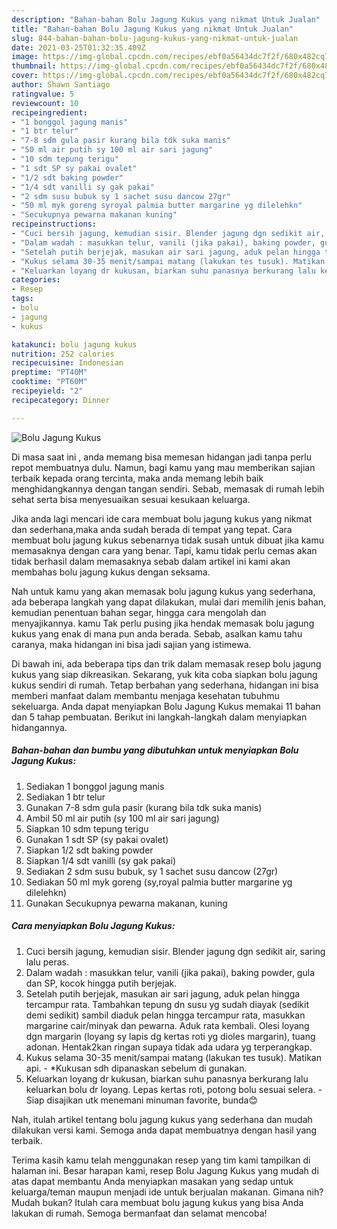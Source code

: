 ```yaml
---
description: "Bahan-bahan Bolu Jagung Kukus yang nikmat Untuk Jualan"
title: "Bahan-bahan Bolu Jagung Kukus yang nikmat Untuk Jualan"
slug: 844-bahan-bahan-bolu-jagung-kukus-yang-nikmat-untuk-jualan
date: 2021-03-25T01:32:35.409Z
image: https://img-global.cpcdn.com/recipes/ebf0a56434dc7f2f/680x482cq70/bolu-jagung-kukus-foto-resep-utama.jpg
thumbnail: https://img-global.cpcdn.com/recipes/ebf0a56434dc7f2f/680x482cq70/bolu-jagung-kukus-foto-resep-utama.jpg
cover: https://img-global.cpcdn.com/recipes/ebf0a56434dc7f2f/680x482cq70/bolu-jagung-kukus-foto-resep-utama.jpg
author: Shawn Santiago
ratingvalue: 5
reviewcount: 10
recipeingredient:
- "1 bonggol jagung manis"
- "1 btr telur"
- "7-8 sdm gula pasir kurang bila tdk suka manis"
- "50 ml air putih sy 100 ml air sari jagung"
- "10 sdm tepung terigu"
- "1 sdt SP sy pakai ovalet"
- "1/2 sdt baking powder"
- "1/4 sdt vanilli sy gak pakai"
- "2 sdm susu bubuk sy 1 sachet susu dancow 27gr"
- "50 ml myk goreng syroyal palmia butter margarine yg dilelehkn"
- "Secukupnya pewarna makanan kuning"
recipeinstructions:
- "Cuci bersih jagung, kemudian sisir. Blender jagung dgn sedikit air, saring lalu peras."
- "Dalam wadah : masukkan telur, vanili (jika pakai), baking powder, gula dan SP, kocok hingga putih berjejak."
- "Setelah putih berjejak, masukan air sari jagung, aduk pelan hingga tercampur rata. Tambahkan tepung dn susu yg sudah diayak (sedikit demi sedikit) sambil diaduk pelan hingga tercampur rata, masukkan margarine cair/minyak dan pewarna. Aduk rata kembali. Olesi loyang dgn margarin (loyang sy lapis dg kertas roti yg dioles margarin), tuang adonan. Hentak2kan ringan supaya tidak ada udara yg terperangkap."
- "Kukus selama 30-35 menit/sampai matang (lakukan tes tusuk). Matikan api. *Kukusan sdh dipanaskan sebelum di gunakan."
- "Keluarkan loyang dr kukusan, biarkan suhu panasnya berkurang lalu keluarkan bolu dr loyang. Lepas kertas roti, potong bolu sesuai selera. Siap disajikan utk menemani minuman favorite, bunda😊"
categories:
- Resep
tags:
- bolu
- jagung
- kukus

katakunci: bolu jagung kukus 
nutrition: 252 calories
recipecuisine: Indonesian
preptime: "PT40M"
cooktime: "PT60M"
recipeyield: "2"
recipecategory: Dinner

---
```



![Bolu Jagung Kukus](https://img-global.cpcdn.com/recipes/ebf0a56434dc7f2f/680x482cq70/bolu-jagung-kukus-foto-resep-utama.jpg)

Di masa  saat ini , anda memang bisa memesan hidangan jadi tanpa perlu repot membuatnya dulu. Namun, bagi kamu yang mau memberikan sajian terbaik kepada orang tercinta, maka anda memang lebih baik menghidangkannya dengan tangan sendiri. Sebab, memasak di rumah lebih sehat serta bisa menyesuaikan sesuai kesukaan keluarga.

Jika anda lagi mencari ide cara membuat bolu jagung kukus yang nikmat dan sederhana,maka anda sudah berada di tempat yang tepat. Cara membuat bolu jagung kukus  sebenarnya tidak susah untuk dibuat jika kamu memasaknya dengan cara yang benar. Tapi, kamu tidak perlu cemas akan tidak berhasil dalam memasaknya 
sebab dalam artikel ini kami akan membahas bolu jagung kukus dengan seksama.  



Nah untuk kamu yang akan memasak bolu jagung kukus yang sederhana, ada beberapa langkah yang dapat dilakukan, mulai dari memilih jenis bahan, kemudian penentuan bahan segar, hingga cara mengolah dan menyajikannya. kamu Tak perlu pusing jika hendak memasak bolu jagung kukus yang enak di mana pun anda berada. Sebab, asalkan kamu  tahu caranya, maka hidangan ini bisa jadi sajian yang istimewa.

Di bawah ini, ada beberapa tips dan trik dalam memasak resep bolu jagung kukus yang siap dikreasikan. Sekarang, yuk kita coba siapkan bolu jagung kukus sendiri di rumah. Tetap berbahan yang sederhana, hidangan ini bisa memberi manfaat dalam membantu menjaga kesehatan tubuhmu sekeluarga. Anda dapat menyiapkan Bolu Jagung Kukus memakai 11 bahan dan 5 tahap pembuatan. Berikut ini langkah-langkah dalam menyiapkan hidangannya.

<!--inarticleads1-->

##### Bahan-bahan dan bumbu yang dibutuhkan untuk menyiapkan Bolu Jagung Kukus:

1. Sediakan 1 bonggol jagung manis
1. Sediakan 1 btr telur
1. Gunakan 7-8 sdm gula pasir (kurang bila tdk suka manis)
1. Ambil 50 ml air putih (sy 100 ml air sari jagung)
1. Siapkan 10 sdm tepung terigu
1. Gunakan 1 sdt SP (sy pakai ovalet)
1. Siapkan 1/2 sdt baking powder
1. Siapkan 1/4 sdt vanilli (sy gak pakai)
1. Sediakan 2 sdm susu bubuk, sy 1 sachet susu dancow (27gr)
1. Sediakan 50 ml myk goreng (sy,royal palmia butter margarine yg dilelehkn)
1. Gunakan Secukupnya pewarna makanan, kuning




<!--inarticleads2-->

##### Cara menyiapkan Bolu Jagung Kukus:

1. Cuci bersih jagung, kemudian sisir. Blender jagung dgn sedikit air, saring lalu peras.
1. Dalam wadah : masukkan telur, vanili (jika pakai), baking powder, gula dan SP, kocok hingga putih berjejak.
1. Setelah putih berjejak, masukan air sari jagung, aduk pelan hingga tercampur rata. Tambahkan tepung dn susu yg sudah diayak (sedikit demi sedikit) sambil diaduk pelan hingga tercampur rata, masukkan margarine cair/minyak dan pewarna. Aduk rata kembali. Olesi loyang dgn margarin (loyang sy lapis dg kertas roti yg dioles margarin), tuang adonan. Hentak2kan ringan supaya tidak ada udara yg terperangkap.
1. Kukus selama 30-35 menit/sampai matang (lakukan tes tusuk). Matikan api. - *Kukusan sdh dipanaskan sebelum di gunakan.
1. Keluarkan loyang dr kukusan, biarkan suhu panasnya berkurang lalu keluarkan bolu dr loyang. Lepas kertas roti, potong bolu sesuai selera. - Siap disajikan utk menemani minuman favorite, bunda😊




Nah, itulah artikel tentang  bolu jagung kukus  yang sederhana dan mudah dilakukan versi kami. Semoga anda dapat membuatnya dengan hasil yang terbaik. 

Terima kasih kamu telah menggunakan resep yang tim kami tampilkan di halaman ini. Besar harapan kami, resep  Bolu Jagung Kukus yang mudah di atas dapat membantu Anda menyiapkan masakan yang sedap untuk keluarga/teman maupun menjadi ide untuk berjualan makanan. Gimana nih? Mudah bukan? Itulah cara membuat bolu jagung kukus yang bisa Anda lakukan di rumah. Semoga bermanfaat dan selamat mencoba!

